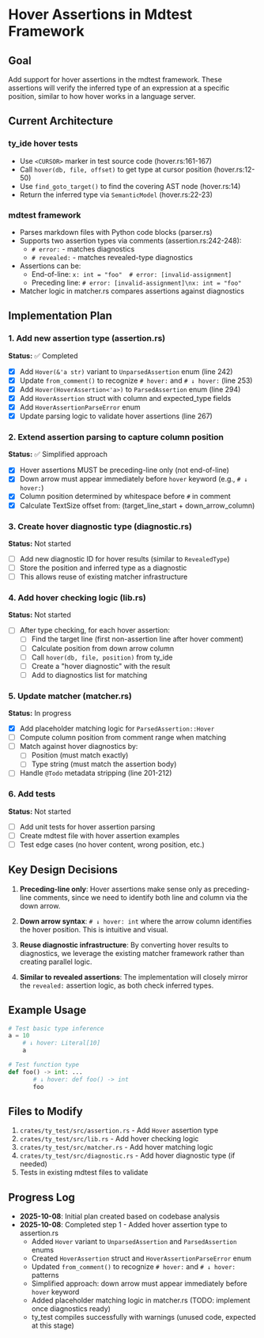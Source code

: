 # Hover Assertions in Mdtest Framework

## Goal

Add support for hover assertions in the mdtest framework. These assertions will verify the inferred type of an expression at a specific position, similar to how hover works in a language server.

## Current Architecture

### ty_ide hover tests
- Use `<CURSOR>` marker in test source code (hover.rs:161-167)
- Call `hover(db, file, offset)` to get type at cursor position (hover.rs:12-50)
- Use `find_goto_target()` to find the covering AST node (hover.rs:14)
- Return the inferred type via `SemanticModel` (hover.rs:22-23)

### mdtest framework
- Parses markdown files with Python code blocks (parser.rs)
- Supports two assertion types via comments (assertion.rs:242-248):
  - `# error:` - matches diagnostics
  - `# revealed:` - matches revealed-type diagnostics
- Assertions can be:
  - End-of-line: `x: int = "foo"  # error: [invalid-assignment]`
  - Preceding line: `# error: [invalid-assignment]\nx: int = "foo"`
- Matcher logic in matcher.rs compares assertions against diagnostics

## Implementation Plan

### 1. Add new assertion type (assertion.rs)
**Status:** ✅ Completed

- [x] Add `Hover(&'a str)` variant to `UnparsedAssertion` enum (line 242)
- [x] Update `from_comment()` to recognize `# hover:` and `# ↓ hover:` (line 253)
- [x] Add `Hover(HoverAssertion<'a>)` to `ParsedAssertion` enum (line 294)
- [x] Add `HoverAssertion` struct with column and expected_type fields
- [x] Add `HoverAssertionParseError` enum
- [x] Update parsing logic to validate hover assertions (line 267)

### 2. Extend assertion parsing to capture column position
**Status:** ✅ Simplified approach

- [x] Hover assertions MUST be preceding-line only (not end-of-line)
- [x] Down arrow must appear immediately before `hover` keyword (e.g., `# ↓ hover:`)
- [x] Column position determined by whitespace before `#` in comment
- [x] Calculate TextSize offset from: (target_line_start + down_arrow_column)

### 3. Create hover diagnostic type (diagnostic.rs)
**Status:** Not started

- [ ] Add new diagnostic ID for hover results (similar to `RevealedType`)
- [ ] Store the position and inferred type as a diagnostic
- [ ] This allows reuse of existing matcher infrastructure

### 4. Add hover checking logic (lib.rs)
**Status:** Not started

- [ ] After type checking, for each hover assertion:
  - [ ] Find the target line (first non-assertion line after hover comment)
  - [ ] Calculate position from down arrow column
  - [ ] Call `hover(db, file, position)` from ty_ide
  - [ ] Create a "hover diagnostic" with the result
  - [ ] Add to diagnostics list for matching

### 5. Update matcher (matcher.rs)
**Status:** In progress

- [x] Add placeholder matching logic for `ParsedAssertion::Hover`
- [ ] Compute column position from comment range when matching
- [ ] Match against hover diagnostics by:
  - [ ] Position (must match exactly)
  - [ ] Type string (must match the assertion body)
- [ ] Handle `@Todo` metadata stripping (line 201-212)

### 6. Add tests
**Status:** Not started

- [ ] Add unit tests for hover assertion parsing
- [ ] Create mdtest file with hover assertion examples
- [ ] Test edge cases (no hover content, wrong position, etc.)

## Key Design Decisions

1. **Preceding-line only**: Hover assertions make sense only as preceding-line comments, since we need to identify both line and column via the down arrow.

2. **Down arrow syntax**: `# ↓ hover: int` where the arrow column identifies the hover position. This is intuitive and visual.

3. **Reuse diagnostic infrastructure**: By converting hover results to diagnostics, we leverage the existing matcher framework rather than creating parallel logic.

4. **Similar to revealed assertions**: The implementation will closely mirror the `revealed:` assertion logic, as both check inferred types.

## Example Usage

```python
# Test basic type inference
a = 10
    # ↓ hover: Literal[10]
    a

# Test function type
def foo() -> int: ...
       # ↓ hover: def foo() -> int
       foo
```

## Files to Modify

1. `crates/ty_test/src/assertion.rs` - Add `Hover` assertion type
2. `crates/ty_test/src/lib.rs` - Add hover checking logic
3. `crates/ty_test/src/matcher.rs` - Add hover matching logic
4. `crates/ty_test/src/diagnostic.rs` - Add hover diagnostic type (if needed)
5. Tests in existing mdtest files to validate

## Progress Log

- **2025-10-08**: Initial plan created based on codebase analysis
- **2025-10-08**: Completed step 1 - Added hover assertion type to assertion.rs
  - Added `Hover` variant to `UnparsedAssertion` and `ParsedAssertion` enums
  - Created `HoverAssertion` struct and `HoverAssertionParseError` enum
  - Updated `from_comment()` to recognize `# hover:` and `# ↓ hover:` patterns
  - Simplified approach: down arrow must appear immediately before `hover` keyword
  - Added placeholder matching logic in matcher.rs (TODO: implement once diagnostics ready)
  - ty_test compiles successfully with warnings (unused code, expected at this stage)
